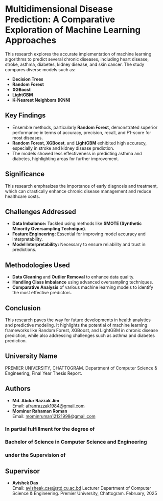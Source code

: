 # Multidimensional Disease Prediction: A Comparative Exploration of Machine Learning Approaches

This research explores the accurate implementation of machine learning algorithms to predict several chronic diseases, including heart disease, stroke, asthma, diabetes, kidney disease, and skin cancer. The study compares diverse models such as:
- **Decision Trees**  
- **Random Forest**  
- **XGBoost**  
- **LightGBM**  
- **K-Nearest Neighbors (KNN)**  

## Key Findings
- Ensemble methods, particularly **Random Forest**, demonstrated superior performance in terms of accuracy, precision, recall, and F1-score for most diseases.
- **Random Forest**, **XGBoost**, and **LightGBM** exhibited high accuracy, especially in stroke and kidney disease prediction.
- The models showed less effectiveness in predicting asthma and diabetes, highlighting areas for further improvement.

## Significance
This research emphasizes the importance of early diagnosis and treatment, which can drastically enhance chronic disease management and reduce healthcare costs.

## Challenges Addressed
- **Data Imbalance:** Tackled using methods like **SMOTE (Synthetic Minority Oversampling Technique)**.
- **Feature Engineering:** Essential for improving model accuracy and interpretability.
- **Model Interpretability:** Necessary to ensure reliability and trust in predictions.

## Methodologies Used
- **Data Cleaning** and **Outlier Removal** to enhance data quality.
- **Handling Class Imbalance** using advanced oversampling techniques.
- **Comparative Analysis** of various machine learning models to identify the most effective predictors.

## Conclusion
This research paves the way for future developments in health analytics and predictive modeling. It highlights the potential of machine learning frameworks like Random Forest, XGBoost, and LightGBM in chronic disease prediction, while also addressing challenges such as asthma and diabetes prediction.

## University Name
PREMIER UNIVERSITY, CHATTOGRAM.
Department of Computer Science & Engineering,
Final Year Thesis Report.

## Authors
- **Md. Abdur Razzak Jim**  
  Email: [afranrazzak1984@gmail.com](mailto:afranrazzak1984@gmail.com)  
- **Mominur Rahaman Roman**  
  Email: [mominruman12121998@gmail.com](mailto:mominruman12121998@gmail.com)  

### In partial fulfillment for the degree of 
### Bachelor of Science in Computer Science and Engineering
### under the Supervision of
## Supervisor
- **Avishek Das**  
  Email: [avisheak.cse@std.cu.ac.bd](mailto:avisheak.cse@std.cu.ac.bd)
  Lecturer
  Department of Computer Science & Engineering.
  Premier University, Chattogram.
  February, 2025  
  
